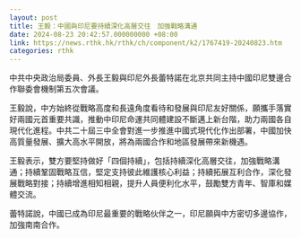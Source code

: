 ```yaml
---
layout: post
title: 王毅：中國與印尼要持續深化高層交往　加強戰略溝通
date: 2024-08-23 20:42:57.000000000 +08:00
link: https://news.rthk.hk/rthk/ch/component/k2/1767419-20240823.htm
categories: rthk
---
```


中共中央政治局委員、外長王毅與印尼外長蕾特諾在北京共同主持中國印尼雙邊合作聯委會機制第五次會議。

王毅說，中方始終從戰略高度和長遠角度看待和發展與印尼友好關係，願攜手落實好兩國元首重要共識，推動中印尼命運共同體建設不斷邁上新台階，助力兩國各自現代化進程。中共二十屆三中全會對進一步推進中國式現代化作出部署，中國加快高質量發展、擴大高水平開放，將為兩國合作和地區發展帶來新機遇。

王毅表示，雙方要堅持做好「四個持續」，包括持續深化高層交往，加強戰略溝通；持續鞏固戰略互信，堅定支持彼此維護核心利益；持續拓展互利合作，深化發展戰略對接；持續增進相知相親，提升人員便利化水平，鼓勵雙方青年、智庫和媒體交流。

蕾特諾說，中國已成為印尼最重要的戰略伙伴之一，印尼願與中方密切多邊協作，加強南南合作。
